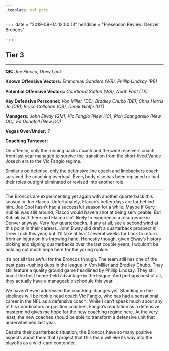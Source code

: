 ```yaml
---
_template: owl_post
---
```


+++
date = "2019-09-04 12:00:13"
headline = "Preseason Review: Denver Broncos"

+++
## Tier 3

***

**QB:** _Joe Flacco, Drew Lock_

**Known Offensive Vectors:** _Emmanuel Sanders (WR), Phillip Lindsay (RB)_

**Potential Offensive Vectors:** _Courtland Sutton (WR), Noah Fant (TE)_

**Key Defensive Personnel:** _Von Miller (DE), Bradley Chubb (DE), Chris Harris Jr. (CB), Bryce Callahan (CB), Derek Wolfe (DT)_

**Managers:** _John Elway (GM), Vic Fangio (New HC), Rich Scangarello (New OC), Ed Donatell (New DC)_

**Vegas Over/Under:** 7

**Coaching Turnover:**

On offense, only the running backs coach and the wide receivers coach from last year managed to survive the transition from the short-lived Vance Joseph era to the Vic Fangio regime.

Similarly on defense, only the defensive line coach and linebackers coach survived the coaching overhaul. Everybody else has been replaced or had their roles outright eliminated or revised into another role.

***

The Broncos are experimenting yet again with another quarterback this season in Joe Flacco. Unfortunately, Flacco’s better days are far behind him. Joe Cool hasn’t had a successful season for a while. Maybe if Gary Kubiak was still around, Flacco would have a shot at being serviceable. But Kubiak isn’t there and Flacco isn’t likely to experience a resurgence in Denver anyway. Very few quarterbacks, if any at all, see a second wind at this point in their careers. John Elway did draft a quarterback prospect in Drew Lock this year, but it’ll take at least several weeks for Lock to return from an injury on his throwing hand. Honestly though, given Elway’s history picking and signing quarterbacks over the last couple years, I wouldn’t be holding out much hope here for the young rookie.

It’s not all that awful for the Broncos though. The team still has one of the best pass-rushing duos in the league in Von Miller and Bradley Chubb. They still feature a quality ground game headlined by Phillip Lindsay. They still boast the best home-field advantage in the league. And perhaps best of all, they actually have a manageable schedule this year.

We haven’t even addressed the coaching changes yet. Standing on the sidelines will be rookie head coach Vic Fangio, who has had a sensational career in the NFL as a defensive coach. While I can’t speak much about any of his coordinators or position coaches, Fangio’s reputation as a defensive mastermind gives me hope for the new coaching regime here. At the very least, the new coaches should be able to transform a defensive unit that underwhelmed last year.

Despite their quarterback situation, the Broncos have so many positive aspects about them that I project that this team will eke its way into the playoffs as a wild-card contender.

